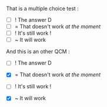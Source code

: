 
That is a multiple choice test :

 - [ ] ! The answer D
 - [ ] = That doesn't work *at the moment*
 - [ ] ! It's still work !
 - [ ] ~ It will work

And this is an other QCM :

 - [ ] ! The answer D
 - [x] = That doesn't work *at the moment*
 - [ ] ! It's still work !
 - [x] ~ It will work

